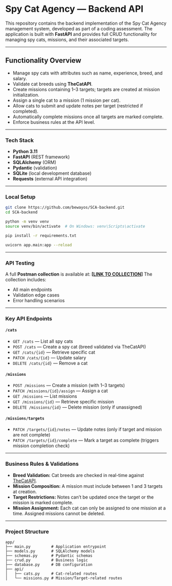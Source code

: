 # Spy Cat Agency — Backend API

This repository contains the backend implementation of the Spy Cat Agency management system, developed as part of a coding assessment. The application is built with **FastAPI** and provides full CRUD functionality for managing spy cats, missions, and their associated targets.

---

## Functionality Overview

* Manage spy cats with attributes such as name, experience, breed, and salary.
* Validate cat breeds using **TheCatAPI**.
* Create missions containing 1–3 targets; targets are created at mission initialization.
* Assign a single cat to a mission (1 mission per cat).
* Allow cats to submit and update notes per target (restricted if completed).
* Automatically complete missions once all targets are marked complete.
* Enforce business rules at the API level.

---

### Tech Stack

* **Python 3.11**
* **FastAPI** (REST framework)
* **SQLAlchemy** (ORM)
* **Pydantic** (validation)
* **SQLite** (local development database)
* **Requests** (external API integration)

---

### Local Setup

```bash
git clone https://github.com/bewayos/SCA-backend.git
cd SCA-backend

python -m venv venv
source venv/bin/activate  # On Windows: venv\Scripts\activate

pip install -r requirements.txt

uvicorn app.main:app --reload
```

---

### API Testing

A full **Postman collection** is available at:
**\[[LINK TO COLLECTION](https://artemyashchenko.postman.co/workspace/Artem-Yashchenko's-Workspace~35c77d8f-6985-4ec3-86ec-81245a12a52d/collection/43828896-f97a369a-2e70-4f89-bce7-a964b959899a?action=share&creator=43828896&active-environment=43828896-8a859cec-5652-4438-b40f-9481ca9ce1d0)]**
The collection includes:

* All main endpoints
* Validation edge cases
* Error handling scenarios

---

### Key API Endpoints

#### `/cats`

* `GET /cats` — List all spy cats
* `POST /cats` — Create a spy cat (breed validated via TheCatAPI)
* `GET /cats/{id}` — Retrieve specific cat
* `PATCH /cats/{id}` — Update salary
* `DELETE /cats/{id}` — Remove a cat

#### `/missions`

* `POST /missions` — Create a mission (with 1–3 targets)
* `PATCH /missions/{id}/assign` — Assign a cat
* `GET /missions` — List missions
* `GET /missions/{id}` — Retrieve specific mission
* `DELETE /missions/{id}` — Delete mission (only if unassigned)

#### `/missions/targets`

* `PATCH /targets/{id}/notes` — Update notes (only if target and mission are not complete)
* `PATCH /targets/{id}/complete` — Mark a target as complete (triggers mission completion check)

---

### Business Rules & Validations

* **Breed Validation:** Cat breeds are checked in real-time against [TheCatAPI](https://thecatapi.com/v1/breeds).
* **Mission Composition:** A mission must include between 1 and 3 targets at creation.
* **Target Restrictions:** Notes can’t be updated once the target or the mission is marked complete.
* **Mission Assignment:** Each cat can only be assigned to one mission at a time. Assigned missions cannot be deleted.

---

### Project Structure

```
app/
├── main.py         # Application entrypoint
├── models.py       # SQLAlchemy models
├── schemas.py      # Pydantic schemas
├── crud.py         # Business logic
├── database.py     # DB configuration
├── api/
│   ├── cats.py     # Cat-related routes
│   └── missions.py # Mission/Target-related routes
```
